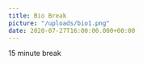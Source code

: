 ```yaml
---
title: Bio Break
picture: "/uploads/bio1.png"
date: 2020-07-27T16:00:00.000+00:00
---
```


15 minute break
